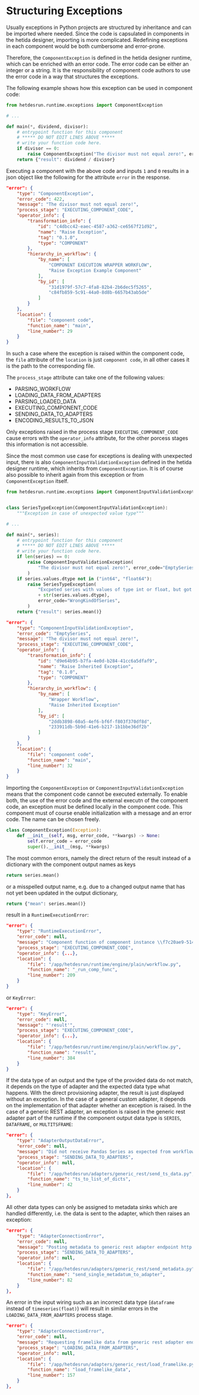 # Structuring Exceptions

Usually exceptions in Python projects are structured by inheritance and can be imported where needed.
Since the code is capsulated in components in the hetida designer, importing is more complicated.
Redefining exceptions in each component would be both cumbersome and error-prone.

Therefore, the `ComponentException` is defined in the hetida designer runtime, which can be enriched with an error code.
The error code can be either an integer or a string.
It is the responsibility of component code authors to use the error code in a way that structures the exceptions.

The following example shows how this exception can be used in component code:

```python
from hetdesrun.runtime.exceptions import ComponentException

# ...

def main(*, dividend, divisor):
    # entrypoint function for this component
    # ***** DO NOT EDIT LINES ABOVE *****
    # write your function code here.
    if divisor == 0:
        raise ComponentException("The divisor must not equal zero!", error_code=422)
    return {"result": dividend / divisor}
```

Executing a component with the above code and inputs `1` and `0` results in a json object like the following for the attribute `error` in the response.

```json
"error": {
    "type": "ComponentException",
    "error_code": 422,
    "message": "The divisor must not equal zero!",
    "process_stage": "EXECUTING_COMPONENT_CODE",
    "operator_info": {
        "transformation_info": {
            "id": "c4dbcc42-eaec-4587-a362-ce6567f21d92",
            "name": "Raise Exception",
            "tag": "0.1.0",
            "type": "COMPONENT"
        },
        "hierarchy_in_workflow": {
            "by_name": [
                "COMPONENT EXECUTION WRAPPER WORKFLOW",
                "Raise Exception Example Component"
            ],
            "by_id": [
                "31d1979f-57c7-4fa8-82b4-2b6dec5f5265",
                "c84fb859-5c91-44a0-8d8b-6657b43ab5de"
            ]
        }
    },
    "location": {
        "file": "component code",
        "function_name": "main",
        "line_number": 29
    }
}
```

In such a case where the exception is raised within the component code, the `file` attribute of the `location` is just `component code`, in all other cases it is the path to the corresponding file.

The `process_stage` attribute can take one of the following values:
* PARSING_WORKFLOW
* LOADING_DATA_FROM_ADAPTERS
* PARSING_LOADED_DATA
* EXECUTING_COMPONENT_CODE
* SENDING_DATA_TO_ADAPTERS 
* ENCODING_RESULTS_TO_JSON

Only exceptions raised in the process stage `EXECUTING_COMPONENT_CODE` cause errors with the `operator_info` attribute, for the other porcess stages this information is not accessible.

Since the most common use case for exceptions is dealing with unexpected input, there is also `ComponentInputValidationException` defined in the hetida designer runtime, which inherits from `ComponentException`.
It is of course also possible to inherit again from this exception or from `ComponentException` itself.

```python
from hetdesrun.runtime.exceptions import ComponentInputValidationException


class SeriesTypeException(ComponentInputValidationException):
    """Exception in case of unexpected value type"""

# ...

def main(*, series):
    # entrypoint function for this component
    # ***** DO NOT EDIT LINES ABOVE *****
    # write your function code here.
    if len(series) == 0:
        raise ComponentInputValidationException(
            "The divisor must not equal zero!", error_code="EmptySeries"
        )
    if series.values.dtype not in ("int64", "float64"):
        raise SeriesTypeException(
            "Excpeted series with values of type int or float, but got type "
            + str(series.values.dtype),
            error_code="WrongKindOfSeries",
        )
    return {"result": series.mean()}
```

```json
"error": {
    "type": "ComponentInputValidationException",
    "error_code": "EmptySeries",
    "message": "The divisor must not equal zero!",
    "process_stage": "EXECUTING_COMPONENT_CODE",
    "operator_info": {
        "transformation_info": {
            "id": "d9e64b95-b7fa-4e0d-b284-41cc6a5dfaf9",
            "name": "Raise Inherited Exception",
            "tag": "0.1.0",
            "type": "COMPONENT"
        },
        "hierarchy_in_workflow": {
            "by_name": [
                "Wrapper Workflow",
                "Raise Inherited Exception"
            ],
            "by_id": [
                "2ddb3898-60a5-4ef6-bf6f-f803f370df8d",
                "233911db-5b9d-41e6-b217-1b1bbe36df2b"
            ]
        }
    },
    "location": {
        "file": "component code",
        "function_name": "main",
        "line_number": 32
    }
}
```

Importing the `ComponentException` or `ComponentInputValidationException` means that the component code cannot be executed externally.
To enable both, the use of the error code and the external executn of the component code, an exception must be defined locally in the component code.
This component must of course enable initialization with a message and an error code.
The name can be chosen freely.

```python
class ComponentException(Exception):
    def __init__(self, msg, error_code, **kwargs) -> None:
        self.error_code = error_code
        super().__init__(msg, **kwargs)
```

The most common errors, namely the direct return of the result instead of a dictionary with the component output names as keys 

```python
return series.mean()
```

or a misspelled output name, e.g. due to a changed output name that has not yet been updated in the output dictionary,

```python
return {"mean": series.mean()}
```

result in a `RuntimeExecutionError`:

```json
"error": {
    "type": "RuntimeExecutionError",
    "error_code": null,
    "message": "Component function of component instance \\f7c20ae9-5141-447c-8ae8-086edfc8d231\\76cf9d97-4007-48d8-8ca5-89320df9caab\\ from component \\Wrapper Workflow\\Raise Inherited Exception\\ did not return an output dict!",
    "process_stage": "EXECUTING_COMPONENT_CODE",
    "operator_info": {...},
    "location": {
        "file": "/app/hetdesrun/runtime/engine/plain/workflow.py",
        "function_name": "_run_comp_func",
        "line_number": 209
    }
}
```

or `KeyError`:

```json
"error": {
    "type": "KeyError",
    "error_code": null,
    "message": "'result'",
    "process_stage": "EXECUTING_COMPONENT_CODE",
    "operator_info": {...},
    "location": {
        "file": "/app/hetdesrun/runtime/engine/plain/workflow.py",
        "function_name": "result",
        "line_number": 384
    }
}
```

If the data type of an output and the type of the provided data do not match, it depends on the type of adapter and the expected data type what happens.
With the direct provisioning adapter, the result is just displayed without an exception.
In the case of a general custom adapter, it depends on the implementation of that adapter whether an exception is raised.
In the case of a generic REST adapter, an exception is raised in the generic rest adapter part of the runtime if the component output data type is `SERIES`, `DATAFRAME`, or `MULTITSFRAME`:

```json
"error": {
    "type": "AdapterOutputDataError",
    "error_code": null,
    "message": "Did not receive Pandas Series as expected from workflow output. Got <class 'numpy.float64'> instead.",
    "process_stage": "SENDING_DATA_TO_ADAPTERS",
    "operator_info": null,
    "location": {
        "file": "/app/hetdesrun/adapters/generic_rest/send_ts_data.py",
        "function_name": "ts_to_list_of_dicts",
        "line_number": 42
    }
},
```

All other data types can only be assigned to metadata sinks which are handled differently, i.e. the data is sent to the adapter, which then raises an exception:

```json
"error": {
    "type": "AdapterConnectionError",
    "error_code": null,
    "message": "Posting metadata to generic rest adapter endpoint http://hetida-designer-demo-adapter-python:8092/thingNodes/root.plantA/metadata/Plant%20Age%20in%20Years failed. Status code: 500. Text: Internal Server Error",
    "process_stage": "SENDING_DATA_TO_ADAPTERS",
    "operator_info": null,
    "location": {
        "file": "/app/hetdesrun/adapters/generic_rest/send_metadata.py",
        "function_name": "send_single_metadatum_to_adapter",
        "line_number": 82
    }
},
```

An error in the input wiring such as an incorrect data type (`dataframe` instead of `timeseries(float)`) will result in similar errors in the `LOADING_DATA_FROM_ADAPTERS` process stage.

```json
"error": {
    "type": "AdapterConnectionError",
    "error_code": null,
    "message": "Requesting framelike data from generic rest adapter endpoint http://hetida-designer-demo-adapter-python:8092/dataframe failed. Status code: 404. Text: {\"detail\":\"No dataframe data available with provided id 'root.plantA.picklingUnit.influx.temp'.\"}",
    "process_stage": "LOADING_DATA_FROM_ADAPTERS",
    "operator_info": null,
    "location": {
        "file": "/app/hetdesrun/adapters/generic_rest/load_framelike.py",
        "function_name": "load_framelike_data",
        "line_number": 157
    }
},
```